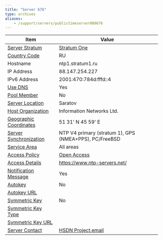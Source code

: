 ```yaml
---
title: "Server 676"
type: archives
aliases:
    - /support/servers/publictimeserver000676
---
```


| Item | Value |
| ----- | ----- |
| [Server Stratum](/support/servers/serverstratum) | [Stratum One](/support/servers/stratumonetimeservers) |
| [Country Code](/support/servers/countrycode) | RU |
| Hostname |  ntp1.stratum1.ru |
| IP Address |  88.147.254.227 |
| IPv6 Address |  2001:470:784d:fffd::4 |
| [Use DNS](/support/servers/usedns) | Yes |
| [Pool Member](/support/servers/poolmember) | No |
| [Server Location](/support/servers/serverlocation) |  Saratov  |
| [Host Organization](/support/servers/hostorganization) |  Information Networks Ltd. |
| [ Geographic Coordinates](/support/servers/geographiccoordinates) |  51 31' N 45 59' E |
| [Server Synchronization](/support/servers/serversynchronization) |  NTP V4 primary (stratum 1), GPS (NMEA+PPS), PC/FreeBSD  |
| [Service Area](/support/servers/servicearea) |  All areas  |
| [Access Policy](/support/servers/accesspolicy) | [Open Access](/support/servers/openaccess) |
| [Access Details](/support/servers/accessdetails) | https://www.ntp-servers.net/ |
| [Notification Message](/support/servers/notificationmessage) | Yes |
| [Autokey](/support/servers/autokey) | No |
| [Autokey URL](/support/servers/autokeyurl) | |
| [Symmetric Key](/support/servers/symmetrickey) | No |
| [Symmetric Key Type](/support/servers/symmetrickeytype) | |
| [Symmetric Key URL](/support/servers/symmetrickeyurl) | |
| [Server Contact](/support/servers/servercontact) | [HSDN Project](https://www.hsdn.org),[email](mailto:info@hsdn.org) |